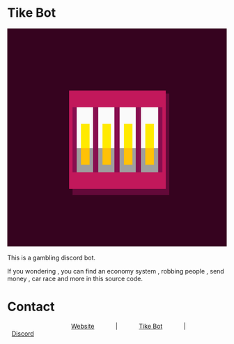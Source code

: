 # Tike Bot 

<img src="https://github.com/saliherdemk/Tike/blob/master/logo.png" alt="Tike Logo" width="1000" height="500" />

This is a gambling discord bot.

If you wondering , you can find an economy system , robbing people , send money , car race and more in this source code.

# Contact

⠀ ⠀⠀ ⠀⠀ ⠀⠀ ⠀⠀ ⠀⠀ ⠀[Website](http://tyche.ga)⠀ ⠀⠀ ⠀|⠀ ⠀⠀ ⠀[Tike Bot](https://top.gg/bot/818200360819884062)⠀ ⠀⠀ ⠀|⠀ ⠀⠀ ⠀[Discord](https://discord.gg/vFCRRmd8)

